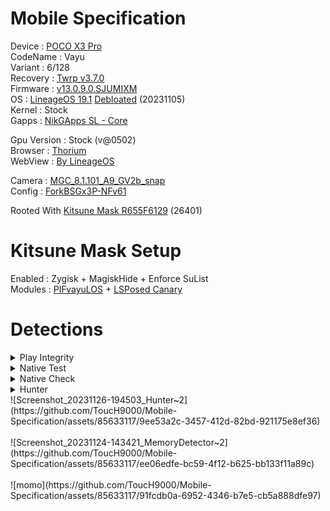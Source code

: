 # Mobile Specification

Device : [POCO X3 Pro](https://www.gsmarena.com/xiaomi_poco_x3_pro-10802.php)<br>
CodeName : Vayu<br>
Variant : 6/128<br>
Recovery : [Twrp v3.7.0](https://dl.twrp.me/vayu/twrp-3.7.0_12-0-vayu.img.html)<br>
Firmware : [v13.0.9.0.SJUMIXM](https://xiaomifirmwareupdater.com/firmware/vayu/stable/V13.0.9.0.SJUMIXM/)<br>
OS : [LineageOS 19.1](https://drive.google.com/file/d/18c-ezNr0LoxXy3CNQQxY62XLaoL5QYsI/view?usp=sharing) [Debloated](https://github.com/ToucH9000/Mobile-Specification/blob/main/Los19.1-Debloat) (20231105)<br>
Kernel : Stock<br>
Gapps : [NikGApps SL - Core](https://sourceforge.net/projects/nikgapps/files/Releases/NikGapps-SL/)<br>

Gpu Version : Stock (v@0502)<br>
Browser : [Thorium](https://github.com/Alex313031/Thorium-Android)<br>
WebView : [By LineageOS](https://www.apkmirror.com/apk/lineageos/android-system-webview-2/)<br>

Camera : [MGC_8.1.101_A9_GV2b_snap](https://1-dontsharethislink.celsoazevedo.com/file/filesc/MGC_8.1.101_A9_GV2b_snap.apk)<br>
Config : [ForkBSGx3P-NFv61](https://github.com/BEASTover9000/Mobile-Specification/releases/tag/v61)<br>

Rooted With [Kitsune Mask R655F6129](https://github.com/HuskyDG/magisk-files/releases/tag/R655F6129-kitsune) (26401)

# Kitsune Mask Setup

Enabled : Zygisk + MagiskHide + Enforce SuList<br>
Modules : [PIFvayuLOS](https://github.com/ToucH9000/PIFvayuLOS) + [LSPosed Canary](https://github.com/LSPosed/LSPosed/actions?query=event%3Apush)

# Detections

<details>
  <summary>Play Integrity</summary>
<br>
  
![Play%20Integrity](./Media/Play%20Integrity.png)
</details>
<details>
  <summary>Native Test</summary>
<br>
  
![Native%20Test](./Media/Native%20Test.png)
</details>
<details>
  <summary>Native Check</summary>
<br>
  
![Native%20Check](./Media/Native%20Check.png)
</details>
<details>
  <summary>Hunter</summary>
<br>
  
![Hunter](./Media/Hunter.png)
</details>
![Screenshot_20231126-194503_Hunter~2](https://github.com/ToucH9000/Mobile-Specification/assets/85633117/9ee53a2c-3457-412d-82bd-921175e8ef36)
<br>
<br>
![Screenshot_20231124-143421_MemoryDetector~2](https://github.com/ToucH9000/Mobile-Specification/assets/85633117/ee06edfe-bc59-4f12-b625-bb133f11a89c)
<br>
<br>
![momo](https://github.com/ToucH9000/Mobile-Specification/assets/85633117/91fcdb0a-6952-4346-b7e5-cb5a888dfe97)
